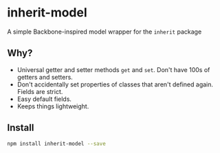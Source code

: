 # inherit-model

A simple Backbone-inspired model wrapper for the `inherit` package

## Why?

- Universal getter and setter methods `get` and `set`. Don't have 100s of getters and setters.
- Don't accidentally set properties of classes that aren't defined again. Fields are strict.
- Easy default fields.
- Keeps things lightweight.

## Install

```bash
npm install inherit-model --save
```
